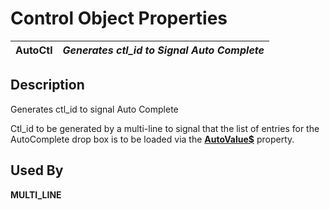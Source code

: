 # Control Object Properties

**AutoCtl** |  **_Generates ctl_id to Signal Auto Complete_**  
---|---  
  
## Description

Generates ctl_id to signal Auto Complete

Ctl_id to be generated by a multi-line to signal that the list of entries for the AutoComplete drop box is to be loaded via the **[AutoValue$](autovalue.md)** property.

## Used By

**MULTI_LINE**
